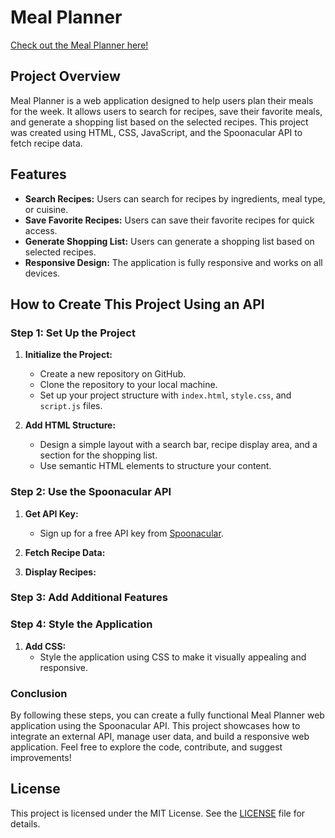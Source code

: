 
# Meal Planner

[Check out the Meal Planner here!](https://maheshkrsaw.github.io/Meal-planner/)

## Project Overview

Meal Planner is a web application designed to help users plan their meals for the week. It allows users to search for recipes, save their favorite meals, and generate a shopping list based on the selected recipes. This project was created using HTML, CSS, JavaScript, and the Spoonacular API to fetch recipe data.

## Features

- **Search Recipes:** Users can search for recipes by ingredients, meal type, or cuisine.
- **Save Favorite Recipes:** Users can save their favorite recipes for quick access.
- **Generate Shopping List:** Users can generate a shopping list based on selected recipes.
- **Responsive Design:** The application is fully responsive and works on all devices.

## How to Create This Project Using an API

### Step 1: Set Up the Project

1. **Initialize the Project:**
   - Create a new repository on GitHub.
   - Clone the repository to your local machine.
   - Set up your project structure with `index.html`, `style.css`, and `script.js` files.

2. **Add HTML Structure:**
   - Design a simple layout with a search bar, recipe display area, and a section for the shopping list.
   - Use semantic HTML elements to structure your content.

### Step 2: Use the Spoonacular API

1. **Get API Key:**
   - Sign up for a free API key from [Spoonacular](https://spoonacular.com/food-api).

2. **Fetch Recipe Data:**

3. **Display Recipes:**
### Step 3: Add Additional Features

### Step 4: Style the Application

1. **Add CSS:**
   - Style the application using CSS to make it visually appealing and responsive.

### Conclusion

By following these steps, you can create a fully functional Meal Planner web application using the Spoonacular API. This project showcases how to integrate an external API, manage user data, and build a responsive web application. Feel free to explore the code, contribute, and suggest improvements!

## License

This project is licensed under the MIT License. See the [LICENSE](LICENSE) file for details.

